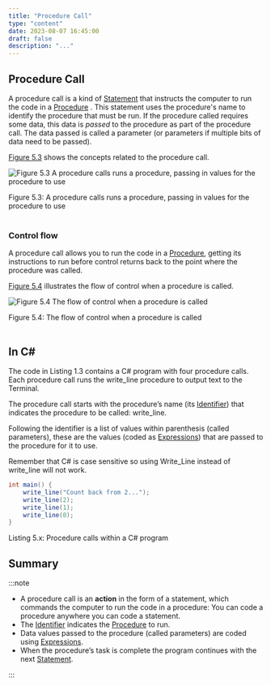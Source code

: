 ```yaml
---
title: "Procedure Call"
type: "content"
date: 2023-08-07 16:45:00
draft: false
description: "..."
---
```



## Procedure Call

A procedure call is a kind of [Statement](../1-statement) that instructs the computer to run the code in a [Procedure](../3-procedure) . This statement uses the procedure's name to identify the procedure that must be run. If the procedure called requires some data, this data is *passed* to the procedure as part of the procedure call. The data passed is called a parameter (or parameters if multiple bits of data need to be passed).

[Figure 5.3](#FigureProcedureCall) shows the concepts related to the procedure call.

<a id="FigureProcedureCall"></a>

![Figure 5.3 A procedure calls runs a procedure, passing in values for the procedure to use](../images/program-creation/ProcedureCall.png "A procedure calls runs a procedure, passing in values for the procedure to use")
<div class="caption"><span class="caption-figure-nbr">Figure 5.3: </span>A procedure calls runs a procedure, passing in values for the procedure to use</div><br/>

### Control flow

A procedure call allows you to run the code in a [Procedure](../3-procedure), getting its instructions to run before control returns back to the point where the procedure was called.

[Figure 5.4](#FigureProcedureCallControlFlow) illustrates the flow of control when a procedure is called.

<a id="FigureProcedureCallControlFlow"></a>

![Figure 5.4 The flow of control when a procedure is called](../images/program-creation/ProcedureCallControlFlow.png "The flow of control when a procedure is called")
<div class="caption"><span class="caption-figure-nbr">Figure 5.4: </span>The flow of control when a procedure is called</div><br/>

## In C#

The code in Listing 1.3 contains a C# program with four procedure calls. Each procedure call runs the <span class="codeText">write_line</span> procedure to output text to the Terminal.

The procedure call starts with the procedure’s name (its [Identifier](../identifier)) that indicates the procedure to be called: <span class="codeText">write_line</span>.

Following the identifier is a list of values within parenthesis (called parameters), these are the values (coded as [Expressions](../expressions)) that are passed to the procedure for it to use.

Remember that C# is case sensitive so using <span class="codeText">Write_Line</span> instead of <span class="codeText">write_line</span> will not work.

```csharp
int main() {
    write_line("Count back from 2...");
    write_line(2);
    write_line(1);
    write_line(0);
}
```
<div class="caption"><span class="caption-figure-nbr">Listing 5.x: </span>Procedure calls within a C# program</div>

## Summary

:::note

- A procedure call is an **action** in the form of a statement, which commands the computer to run the code in a procedure: You can code a procedure anywhere you can code a statement.
- The [Identifier](../identifier) indicates the [Procedure](../3-procedure) to run.
- Data values passed to the procedure (called parameters) are coded using [Expressions](../expression).
- When the procedure’s task is complete the program continues with the next [Statement](../1-statement).

:::